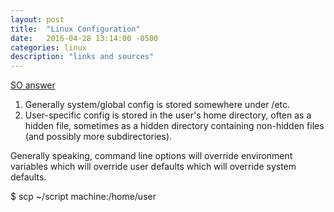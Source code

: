 ```yaml
---
layout: post
title:  "Linux Configuration"
date:   2016-04-28 13:14:00 -0500
categories: linux
description: "links and sources"
---
```



[SO answer](http://stackoverflow.com/a/1024121)

1. Generally system/global config is stored somewhere under /etc.
2. User-specific config is stored in the user's home directory, often as a hidden file, sometimes as a hidden directory containing non-hidden files (and possibly more subdirectories).

Generally speaking, command line options will override environment variables which will override user defaults which will override system defaults.

$ scp ~/script machine:/home/user